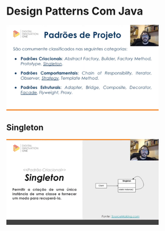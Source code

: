 # Design Patterns Com Java 
<img src="img/padroesDeProjetos-gof.png" width = 400/>

## Singleton
<img src="img/singleton.png" width = 400/>
